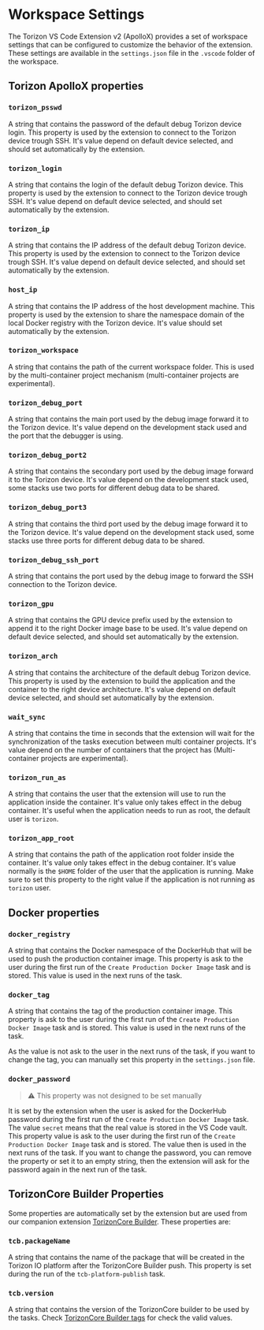 # Workspace Settings

The Torizon VS Code Extension v2 (ApolloX) provides a set of workspace settings that can be configured to customize the behavior of the extension. These settings are available in the `settings.json` file in the `.vscode` folder of the workspace.

## Torizon ApolloX properties

### `torizon_psswd`

 A string that contains the password of the default debug Torizon device login. This property is used by the extension to connect to the Torizon device trough SSH. It's value depend on default device selected, and should set automatically by the extension.

### `torizon_login`

  A string that contains the login of the default debug Torizon device. This property is used by the extension to connect to the Torizon device trough SSH. It's value depend on default device selected, and should set automatically by the extension.

### `torizon_ip`

 A string that contains the IP address of the default debug Torizon device. This property is used by the extension to connect to the Torizon device trough SSH. It's value depend on default device selected, and should set automatically by the extension.

### `host_ip`

  A string that contains the IP address of the host development machine. This property is used by the extension to share the namespace domain of the local Docker registry with the Torizon device. It's value should set automatically by the extension.

### `torizon_workspace`
  
  A string that contains the path of the current workspace folder. This is used by the multi-container project mechanism (multi-container projects are experimental).

### `torizon_debug_port`
  
  A string that contains the main port used by the debug image forward it to the Torizon device. It's value depend on the development stack used and the port that the debugger is using.

### `torizon_debug_port2`
  
  A string that contains the secondary port used by the debug image forward it to the Torizon device. It's value depend on the development stack used, some stacks use two ports for different debug data to be shared.

### `torizon_debug_port3`
  
  A string that contains the third port used by the debug image forward it to the Torizon device. It's value depend on the development stack used, some stacks use three ports for different debug data to be shared.

### `torizon_debug_ssh_port`

  A string that contains the port used by the debug image to forward the SSH connection to the Torizon device.

### `torizon_gpu`
  
  A string that contains the GPU device prefix used by the extension to append it to the right Docker image base to be used. It's value depend on default device selected, and should set automatically by the extension.

### `torizon_arch`
  
  A string that contains the architecture of the default debug Torizon device. This property is used by the extension to build the application and the container to the right device architecture. It's value depend on default device selected, and should set automatically by the extension.

### `wait_sync`
  
  A string that contains the time in seconds that the extension will wait for the synchronization of the tasks execution between multi container projects. It's value depend on the number of containers that the project has (Multi-container projects are experimental).

### `torizon_run_as`
  
  A string that contains the user that the extension will use to run the application inside the container. It's value only takes effect in the debug container. It's useful when the application needs to run as root, the default user is `torizon`.

### `torizon_app_root`
  
  A string that contains the path of the application root folder inside the container. It's value only takes effect in the debug container. It's value normally is the `$HOME` folder of the user that the application is running. Make sure to set this property to the right value if the application is not running as `torizon` user.

## Docker properties

### `docker_registry`

A string that contains the Docker namespace of the DockerHub that will be used to push the production container image. This property is ask to the user during the first run of the `Create Production Docker Image` task and is stored. This value is used in the next runs of the task.

### `docker_tag`

A string that contains the tag of the production container image. This property is ask to the user during the first run of the `Create Production Docker Image` task and is stored. This value is used in the next runs of the task.

As the value is not ask to the user in the next runs of the task, if you want to change the tag, you can manually set this property in the `settings.json` file.

### `docker_password`

> ⚠️ This property was not designed to be set manually

It is set by the extension when the user is asked for the DockerHub password during the first run of the `Create Production Docker Image` task. The value `secret` means that the real value is stored in the VS Code vault. This property value is ask to the user during the first run of the `Create Production Docker Image` task and is stored. The value then is used in the next runs of the task. If you want to change the password, you can remove the property or set it to an empty string, then the extension will ask for the password again in the next run of the task.

## TorizonCore Builder Properties

Some properties are automatically set by the extension but are used from our companion extension [TorizonCore Builder](https://marketplace.visualstudio.com/items?itemName=Toradex.tcb-vscode). These properties are:

### `tcb.packageName`

A string that contains the name of the package that will be created in the Torizon IO platform after the TorizonCore Builder push. This property is set during the run of the `tcb-platform-publish` task.

### `tcb.version`

A string that contains the version of the TorizonCore builder to be used by the tasks. Check [TorizonCore Builder tags](https://hub.docker.com/r/torizon/torizoncore-builder/tags) for check the valid values.
